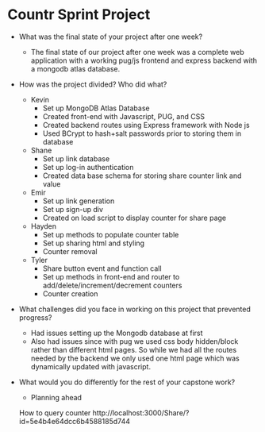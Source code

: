 # Countr Sprint Project

* What was the final state of your project after one week?
    * The final state of our project after one week was a complete web application with a working pug/js frontend and express backend with a mongodb atlas database.
* How was the project divided? Who did what?
  * Kevin
    * Set up MongoDB Atlas Database
    * Created front-end with Javascript, PUG, and CSS
    * Created backend routes using Express framework with Node js
    * Used BCrypt to hash+salt passwords prior to storing them in database
  * Shane
    * Set up link database
    * Set up log-in authentication
    * Created data base schema for storing share counter link and value 
  * Emir
    * Set up link generation
    * Set up sign-up div
    * Created on load script to display counter for share page
  * Hayden
     * Set up methods to populate counter table
     * Set up sharing html and styling
     * Counter removal
  * Tyler 
     * Share button event and function call
     * Set up methods in front-end and router to add/delete/increment/decrement counters
     * Counter creation

  
* What challenges did you face in working on this project that prevented progress?
  * Had issues setting up the Mongodb database at first
  * Also had issues since with pug we used css body hidden/block rather than different html pages.  So while we had all the routes needed by the backend we only used one html page which was dynamically updated with javascript.
  
* What would you do differently for the rest of your capstone work?
  * Planning ahead
  
  
  
  How to query counter
  http://localhost:3000/Share/?id=5e4b4e64dcc6b4588185d744
